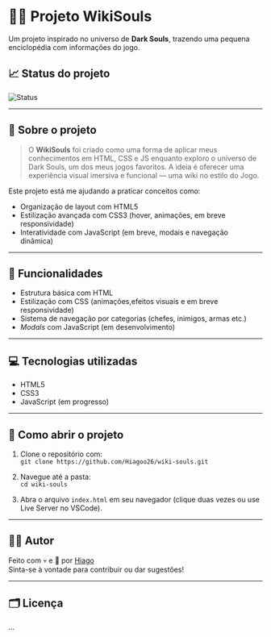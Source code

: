 # 🧙‍♂️ Projeto WikiSouls

Um projeto inspirado no universo de **Dark Souls**, trazendo uma pequena enciclopédia com informações do jogo.

## 📈 Status do projeto

![Status](https://img.shields.io/badge/Status-Em%20andamento-yellow)

---

## 🧾 Sobre o projeto

> O **WikiSouls** foi criado como uma forma de aplicar meus conhecimentos em HTML, CSS e JS enquanto exploro o universo de Dark Souls, um dos meus jogos favoritos. A ideia é oferecer uma experiência visual imersiva e funcional — uma wiki no estilo do Jogo.

Este projeto está me ajudando a praticar conceitos como:

- Organização de layout com HTML5
- Estilização avançada com CSS3 (hover, animações, em breve responsividade)
- Interatividade com JavaScript (em breve, modais e navegação dinâmica)

---

## 🚀 Funcionalidades

- Estrutura básica com HTML
- Estilização com CSS (animações,efeitos visuais e em breve responsividade)
- Sistema de navegação por categorias (chefes, inimigos, armas etc.)
- *Modals* com JavaScript (em desenvolvimento)

---

## 💻 Tecnologias utilizadas

- HTML5
- CSS3
- JavaScript (em progresso)

---

## 📂 Como abrir o projeto

1. Clone o repositório com:  
   `git clone https://github.com/Hiagoo26/wiki-souls.git`

2. Navegue até a pasta:  
   `cd wiki-souls`

3. Abra o arquivo `index.html` em seu navegador (clique duas vezes ou use Live Server no VSCode).

---

## 👨‍💻 Autor

Feito com 💀 e 🍞 por [Hiago](https://github.com/Hiagoo26)  
Sinta-se à vontade para contribuir ou dar sugestões!

---

## 🗂️ Licença
...
